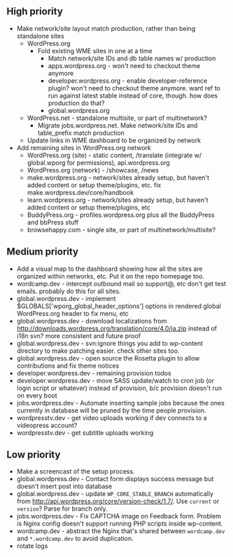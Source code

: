 ## High priority

* Make network/site layout match production, rather than being standalone sites
	* WordPress.org
		* Fold existing WME sites in one at a time
			- Match network/site IDs and db table names w/ production
			- apps.wordpress.org - won't need to checkout theme anymore
			- developer.wordpress.org - enable developer-reference plugin? won't need to checkout theme anymore. want ref to run against latest stable instead of core, though. how does production do that?
			- global.wordpress.org
	* WordPress.net - standalone multisite, or part of multinetwork?
		* Migrate jobs.wordpress.net. Make network/site IDs and table_prefix match production
	* Update links in WME dashboard to be organized by network
* Add remaining sites in WordPress.org network
	* WordPress.org (site)    - static content, /translate (integrate w/ global.wporg for permissions), api.wordpress.org
	* WordPress.org (network) - /showcase, /news
	* make.wordpress.org - network/sites already setup, but haven't added content or setup theme/plugins, etc. fix make.wordpress.dev/core/handbook
	* learn.wordpress.org - network/sites already setup, but haven't added content or setup theme/plugins, etc
	* BuddyPress.org - profiles.wordpress.org plus all the BuddyPress and bbPress stuff
	* browsehappy.com - single site, or part of multinetwork/multisite?


## Medium priority

* Add a visual map to the dashboard showing how all the sites are organized within networks, etc. Put it on the repo homepage too.
* wordcamp.dev - intercept outbound mail so support@, etc don't get test emails. probably do this for all sites.
* global.wordpress.dev - implement $GLOBALS['wporg_global_header_options'] options in rendered global WordPress.org header to fix menu, etc
* global.wordpress.dev - download localizations from http://downloads.wordpress.org/translation/core/4.0/ja.zip instead of i18n svn? more consistent and future proof 
* global.wordpress.dev - svn:ignore things you add to wp-content directory to make patching easier. check other sites too.
* global.wordpress.dev - open source the Rosetta plugin to allow contributions and fix theme notices
* developer.wordpress.dev - remaining provision todos
* developer.wordpress.dev - move SASS update/watch to cron job (or login script or whatever) instead of provision, b/c provision doesn't run on every boot  
* jobs.wordpress.dev - Automate inserting sample jobs because the ones currently in database will be pruned by the time people provision.
* wordpresstv.dev - get video uploads working if dev connects to a videopress account?
* wordpresstv.dev - get subtitle uploads working


## Low priority

* Make a screencast of the setup process.
* global.wordpress.dev - Contact form displays success message but doesn't insert post into database
* global.wordpress.dev - update `WP_CORE_STABLE_BRANCH` automatically from http://api.wordpress.org/core/version-check/1.7/. Use `current` or `version`? Parse for branch only.
* jobs.wordpress.dev - Fix CAPTCHA image on Feedback form. Problem is Nginx config doesn't support running PHP scripts inside wp-content.
* wordcamp.dev - abstract the Nginx that's shared between `wordcamp.dev` and `*.wordcamp.dev` to avoid duplication.
* rotate logs

